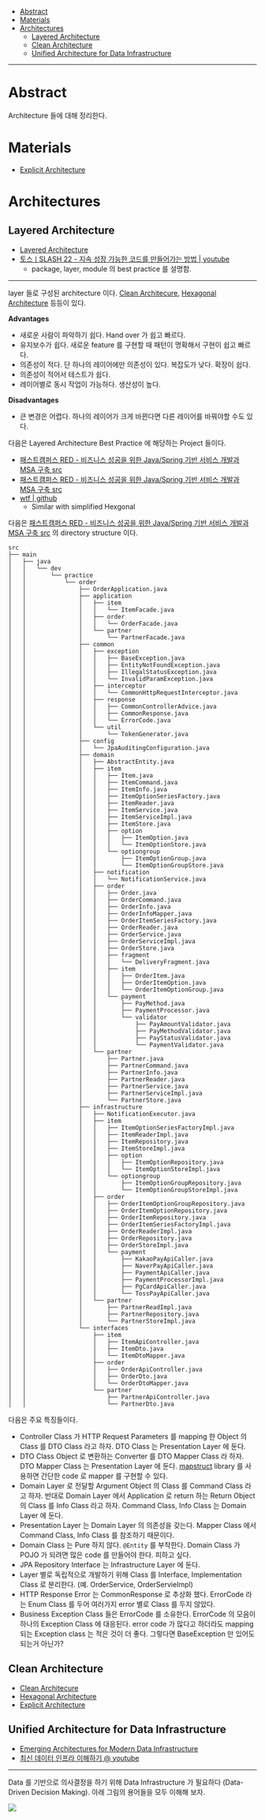 - [Abstract](#abstract)
- [Materials](#materials)
- [Architectures](#architectures)
  - [Layered Architecture](#layered-architecture)
  - [Clean Architecture](#clean-architecture)
  - [Unified Architecture for Data Infrastructure](#unified-architecture-for-data-infrastructure)

----

# Abstract

Architecture 들에 대해 정리한다.

# Materials

* [Explicit Architecture](https://herbertograca.com/2017/11/16/explicit-architecture-01-ddd-hexagonal-onion-clean-cqrs-how-i-put-it-all-together/)

# Architectures

## Layered Architecture 

* [Layered Architecture](https://www.baeldung.com/cs/layered-architecture)
* [토스ㅣSLASH 22 - 지속 성장 가능한 코드를 만들어가는 방법 | youtube](https://www.youtube.com/watch?v=RVO02Z1dLF8)
  * package, layer, module 의 best practice 를 설명함.

----

layer 들로 구성된 architecture 이다. [Clean Architecure](/cleanarchitecture/README.md), [Hexagonal Architecture](/hexagonalarchitecture/README.md) 등등이 있다.

**Advantages**

* 새로운 사람이 파악하기 쉽다. Hand over 가 쉽고 빠르다. 
* 유지보수가 쉽다. 새로운 feature 를 구현할 때 패턴이 명확해서 구현이 쉽고 빠르다.  
* 의존성이 적다. 단 하나의 레이어에만 의존성이 있다. 복잡도가 낮다. 확장이 쉽다.
* 의존성이 적어서 테스트가 쉽다.
* 레이어별로 동시 작업이 가능하다. 생산성이 높다.

**Disadvantages**

* 큰 변경은 어렵다. 하나의 레이어가 크게 바뀐다면 다른 레이어를 바꿔야할 수도 있다.

다음은 Layered Architecture Best Practice 에 해당하는 Project 들이다.

* [패스트캠퍼스 RED - 비즈니스 성공을 위한 Java/Spring 기반 서비스 개발과 MSA 구축 src](https://github.com/gregshiny/example-order)
* [패스트캠퍼스 RED - 비즈니스 성공을 위한 Java/Spring 기반 서비스 개발과 MSA 구축 src](https://github.com/gregshiny/example-gift)
* [wtf | github](https://github.com/benbjohnson/wtf.git)
  * Similar with simplified Hexgonal 

다음은 [패스트캠퍼스 RED - 비즈니스 성공을 위한 Java/Spring 기반 서비스 개발과 MSA 구축 src](https://github.com/gregshiny/example-order) 의 directory structure 이다.

```
src
├── main
│   ├── java
│   │   └── dev
│   │       └── practice
│   │           └── order
│   │               ├── OrderApplication.java
│   │               ├── application
│   │               │   ├── item
│   │               │   │   └── ItemFacade.java
│   │               │   ├── order
│   │               │   │   └── OrderFacade.java
│   │               │   └── partner
│   │               │       └── PartnerFacade.java
│   │               ├── common
│   │               │   ├── exception
│   │               │   │   ├── BaseException.java
│   │               │   │   ├── EntityNotFoundException.java
│   │               │   │   ├── IllegalStatusException.java
│   │               │   │   └── InvalidParamException.java
│   │               │   ├── interceptor
│   │               │   │   └── CommonHttpRequestInterceptor.java
│   │               │   ├── response
│   │               │   │   ├── CommonControllerAdvice.java
│   │               │   │   ├── CommonResponse.java
│   │               │   │   └── ErrorCode.java
│   │               │   └── util
│   │               │       └── TokenGenerator.java
│   │               ├── config
│   │               │   └── JpaAuditingConfiguration.java
│   │               ├── domain
│   │               │   ├── AbstractEntity.java
│   │               │   ├── item
│   │               │   │   ├── Item.java
│   │               │   │   ├── ItemCommand.java
│   │               │   │   ├── ItemInfo.java
│   │               │   │   ├── ItemOptionSeriesFactory.java
│   │               │   │   ├── ItemReader.java
│   │               │   │   ├── ItemService.java
│   │               │   │   ├── ItemServiceImpl.java
│   │               │   │   ├── ItemStore.java
│   │               │   │   ├── option
│   │               │   │   │   ├── ItemOption.java
│   │               │   │   │   └── ItemOptionStore.java
│   │               │   │   └── optiongroup
│   │               │   │       ├── ItemOptionGroup.java
│   │               │   │       └── ItemOptionGroupStore.java
│   │               │   ├── notification
│   │               │   │   └── NotificationService.java
│   │               │   ├── order
│   │               │   │   ├── Order.java
│   │               │   │   ├── OrderCommand.java
│   │               │   │   ├── OrderInfo.java
│   │               │   │   ├── OrderInfoMapper.java
│   │               │   │   ├── OrderItemSeriesFactory.java
│   │               │   │   ├── OrderReader.java
│   │               │   │   ├── OrderService.java
│   │               │   │   ├── OrderServiceImpl.java
│   │               │   │   ├── OrderStore.java
│   │               │   │   ├── fragment
│   │               │   │   │   └── DeliveryFragment.java
│   │               │   │   ├── item
│   │               │   │   │   ├── OrderItem.java
│   │               │   │   │   ├── OrderItemOption.java
│   │               │   │   │   └── OrderItemOptionGroup.java
│   │               │   │   └── payment
│   │               │   │       ├── PayMethod.java
│   │               │   │       ├── PaymentProcessor.java
│   │               │   │       └── validator
│   │               │   │           ├── PayAmountValidator.java
│   │               │   │           ├── PayMethodValidator.java
│   │               │   │           ├── PayStatusValidator.java
│   │               │   │           └── PaymentValidator.java
│   │               │   └── partner
│   │               │       ├── Partner.java
│   │               │       ├── PartnerCommand.java
│   │               │       ├── PartnerInfo.java
│   │               │       ├── PartnerReader.java
│   │               │       ├── PartnerService.java
│   │               │       ├── PartnerServiceImpl.java
│   │               │       └── PartnerStore.java
│   │               ├── infrastructure
│   │               │   ├── NotificationExecutor.java
│   │               │   ├── item
│   │               │   │   ├── ItemOptionSeriesFactoryImpl.java
│   │               │   │   ├── ItemReaderImpl.java
│   │               │   │   ├── ItemRepository.java
│   │               │   │   ├── ItemStoreImpl.java
│   │               │   │   ├── option
│   │               │   │   │   ├── ItemOptionRepository.java
│   │               │   │   │   └── ItemOptionStoreImpl.java
│   │               │   │   └── optiongroup
│   │               │   │       ├── ItemOptionGroupRepository.java
│   │               │   │       └── ItemOptionGroupStoreImpl.java
│   │               │   ├── order
│   │               │   │   ├── OrderItemOptionGroupRepository.java
│   │               │   │   ├── OrderItemOptionRepository.java
│   │               │   │   ├── OrderItemRepository.java
│   │               │   │   ├── OrderItemSeriesFactoryImpl.java
│   │               │   │   ├── OrderReaderImpl.java
│   │               │   │   ├── OrderRepository.java
│   │               │   │   ├── OrderStoreImpl.java
│   │               │   │   └── payment
│   │               │   │       ├── KakaoPayApiCaller.java
│   │               │   │       ├── NaverPayApiCaller.java
│   │               │   │       ├── PaymentApiCaller.java
│   │               │   │       ├── PaymentProcessorImpl.java
│   │               │   │       ├── PgCardApiCaller.java
│   │               │   │       └── TossPayApiCaller.java
│   │               │   └── partner
│   │               │       ├── PartnerReadImpl.java
│   │               │       ├── PartnerRepository.java
│   │               │       └── PartnerStoreImpl.java
│   │               └── interfaces
│   │                   ├── item
│   │                   │   ├── ItemApiController.java
│   │                   │   ├── ItemDto.java
│   │                   │   └── ItemDtoMapper.java
│   │                   ├── order
│   │                   │   ├── OrderApiController.java
│   │                   │   ├── OrderDto.java
│   │                   │   └── OrderDtoMapper.java
│   │                   └── partner
│   │                       ├── PartnerApiController.java
│   │                       └── PartnerDto.java
```

다음은 주요 특징들이다.

* Controller Class 가 HTTP Request Parameters 를 mapping 한 Object 의 Class 를 DTO Class 라고 하자. DTO Class 는 Presentation Layer 에 둔다.
* DTO Class Object 로 변환하는 Converter 를 DTO Mapper Class 라 하자. DTO Mapper Class 는 Presentation Layer 에 둔다. [mapstruct](/mapstruct/README.md) library 를 사용하면 간단한 code 로 mapper 를 구현할 수 있다.
* Domain Layer 로 전달할 Argument Object 의 Class 를 Command Class 라고 하자. 반대로 Domain Layer 에서 Application 로 return 하는 Return Object 의 Class 를 Info Class 라고 하자. Command Class, Info Class 는 Domain Layer 에 둔다.
* Presentation Layer 는 Domain Layer 의 의존성을 갖는다. Mapper Class 에서 Command Class, Info Class 를 참조하기 때문이다.
* Domain Class 는 Pure 하지 않다. `@Entity` 를 부착한다. Domain Class 가 POJO 가 되려면 많은 code 를 만들어야 한다. 피하고 싶다.
* JPA Repository Interface 는 Infrastructure Layer 에 둔다.
* Layer 별로 독립적으로 개발하기 위해 Class 를 Interface, Implementation Class 로 분리한다. (예. OrderService, OrderServieImpl)
* HTTP Response Error 는 CommonResponse 로 추상화 했다. ErrorCode 라는 Enum Class 를 두어 여러가지 error 별로 Class 를 두지 않았다.
* Business Exception Class 들은 ErrorCode 를 소유한다. ErrorCode 의 모음이 하나의 Exception Class 에 대응된다. error code 가 많다고 하더라도 mapping 되는 Exception class 는 적은 것이 더 좋다. 그렇다면 BaseException 만 있어도 되는거 아닌가?

## Clean Architecture

* [Clean Architecure](/cleanarchitecture/README.md)
* [Hexagonal Architecture](/hexagonalarchitecture/README.md)
* [Explicit Architecture](https://herbertograca.com/2017/11/16/explicit-architecture-01-ddd-hexagonal-onion-clean-cqrs-how-i-put-it-all-together/)

## Unified Architecture for Data Infrastructure

* [Emerging Architectures for Modern Data Infrastructure](https://future.a16z.com/emerging-architectures-modern-data-infrastructure/)
* [최신 데이터 인프라 이해하기 @ youtube](https://www.youtube.com/watch?v=g_c742vW8dQ&list=PLL-_zEJctPoJ92HmbGxFv1Pv_ugsggGD2)

----

Data 를 기반으로 의사결정을 하기 위해 Data Infrastructure 가 필요하다 (Data-Driven Decision Making). 아래 그림의 용어들을 모두 이해해 보자.

![](img/unified_data_infrastructure_architecture.png)
  
